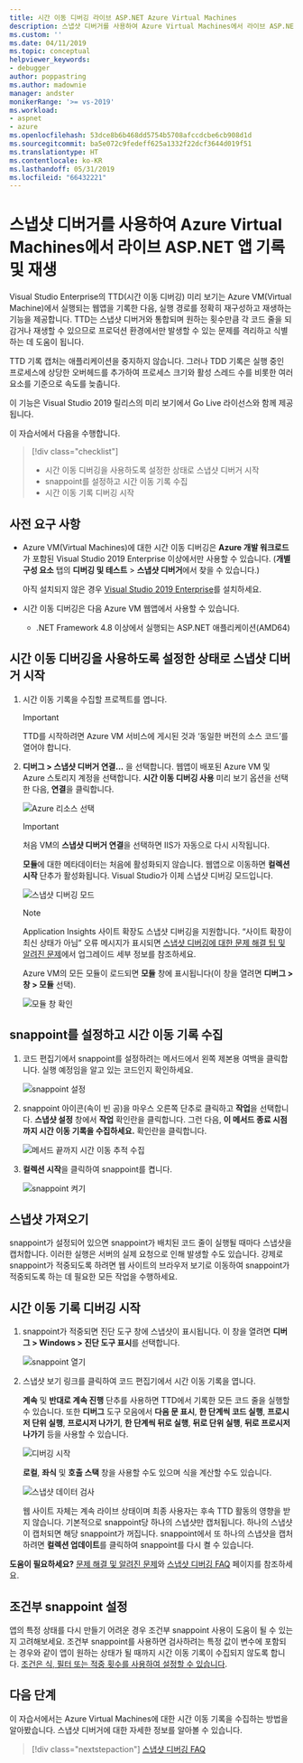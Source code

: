 ```yaml
---
title: 시간 이동 디버깅 라이브 ASP.NET Azure Virtual Machines
description: 스냅샷 디버거를 사용하여 Azure Virtual Machines에서 라이브 ASP.NET 앱을 기록 및 재생하는 방법을 알아봅니다.
ms.custom: ''
ms.date: 04/11/2019
ms.topic: conceptual
helpviewer_keywords:
- debugger
author: poppastring
ms.author: madownie
manager: andster
monikerRange: '>= vs-2019'
ms.workload:
- aspnet
- azure
ms.openlocfilehash: 53dce8b6b468dd5754b5708afccdcbe6cb908d1d
ms.sourcegitcommit: ba5e072c9fedeff625a1332f22dcf3644d019f51
ms.translationtype: HT
ms.contentlocale: ko-KR
ms.lasthandoff: 05/31/2019
ms.locfileid: "66432221"
---
```

# <a name="record-and-replay-live-aspnet-apps-on-azure-virtual-machines-using-the-snapshot-debugger"></a>스냅샷 디버거를 사용하여 Azure Virtual Machines에서 라이브 ASP.NET 앱 기록 및 재생

Visual Studio Enterprise의 TTD(시간 이동 디버깅) 미리 보기는 Azure VM(Virtual Machine)에서 실행되는 웹앱을 기록한 다음, 실행 경로를 정확히 재구성하고 재생하는 기능을 제공합니다. TTD는 스냅샷 디버거와 통합되며 원하는 횟수만큼 각 코드 줄을 되감거나 재생할 수 있으므로 프로덕션 환경에서만 발생할 수 있는 문제를 격리하고 식별하는 데 도움이 됩니다.

TTD 기록 캡처는 애플리케이션을 중지하지 않습니다. 그러나 TDD 기록은 실행 중인 프로세스에 상당한 오버헤드를 추가하여 프로세스 크기와 활성 스레드 수를 비롯한 여러 요소를 기준으로 속도를 늦춥니다.

이 기능은 Visual Studio 2019 릴리스의 미리 보기에서 Go Live 라이선스와 함께 제공됩니다.

이 자습서에서 다음을 수행합니다.

> [!div class="checklist"]
> * 시간 이동 디버깅을 사용하도록 설정한 상태로 스냅샷 디버거 시작
> * snappoint를 설정하고 시간 이동 기록 수집
> * 시간 이동 기록 디버깅 시작

## <a name="prerequisites"></a>사전 요구 사항

* Azure VM(Virtual Machines)에 대한 시간 이동 디버깅은 **Azure 개발 워크로드**가 포함된 Visual Studio 2019 Enterprise 이상에서만 사용할 수 있습니다. (**개별 구성 요소** 탭의 **디버깅 및 테스트** > **스냅샷 디버거**에서 찾을 수 있습니다.)

    아직 설치되지 않은 경우 [Visual Studio 2019 Enterprise](https://visualstudio.microsoft.com/vs/)를 설치하세요.

* 시간 이동 디버깅은 다음 Azure VM 웹앱에서 사용할 수 있습니다.
  * .NET Framework 4.8 이상에서 실행되는 ASP.NET 애플리케이션(AMD64)

## <a name="start-the-snapshot-debugger-with-time-travel-debugging-enabled"></a>시간 이동 디버깅을 사용하도록 설정한 상태로 스냅샷 디버거 시작

1. 시간 이동 기록을 수집할 프로젝트를 엽니다.

    > [!IMPORTANT]
    > TTD를 시작하려면 Azure VM 서비스에 게시된 것과 ‘동일한 버전의 소스 코드’를 열어야 합니다.

1. **디버그 &gt; 스냅샷 디버거 연결...** 을 선택합니다. 웹앱이 배포된 Azure VM 및 Azure 스토리지 계정을 선택합니다. **시간 이동 디버깅 사용** 미리 보기 옵션을 선택한 다음, **연결**을 클릭합니다.

      ![Azure 리소스 선택](../debugger/media/time-travel-debugging-select-azure-resource-vm.png)

    > [!IMPORTANT]
    > 처음 VM의 **스냅샷 디버거 연결**을 선택하면 IIS가 자동으로 다시 시작됩니다.

    **모듈**에 대한 메타데이터는 처음에 활성화되지 않습니다. 웹앱으로 이동하면 **컬렉션 시작** 단추가 활성화됩니다. Visual Studio가 이제 스냅샷 디버깅 모드입니다.

   ![스냅샷 디버깅 모드](../debugger/media/snapshot-message.png)

    > [!NOTE]
    > Application Insights 사이트 확장도 스냅샷 디버깅을 지원합니다. “사이트 확장이 최신 상태가 아님” 오류 메시지가 표시되면 [스냅샷 디버깅에 대한 문제 해결 팁 및 알려진 문제](../debugger/debug-live-azure-apps-troubleshooting.md)에서 업그레이드 세부 정보를 참조하세요.

   Azure VM의 모든 모듈이 로드되면 **모듈** 창에 표시됩니다(이 창을 열려면 **디버그 > 창 > 모듈** 선택).

   ![모듈 창 확인](../debugger/media/snapshot-modules.png)

## <a name="set-a-snappoint-and-collect-a-time-travel-recording"></a>snappoint를 설정하고 시간 이동 기록 수집

1. 코드 편집기에서 snappoint를 설정하려는 메서드에서 왼쪽 제본용 여백을 클릭합니다. 실행 예정임을 알고 있는 코드인지 확인하세요.

   ![snappoint 설정](../debugger/media/time-travel-debugging-set-snappoint-settings.png)

1. snappoint 아이콘(속이 빈 공)을 마우스 오른쪽 단추로 클릭하고 **작업**을 선택합니다. **스냅샷 설정** 창에서 **작업** 확인란을 클릭합니다. 그런 다음, **이 메서드 종료 시점까지 시간 이동 기록을 수집하세요.** 확인란을 클릭합니다.

   ![메서드 끝까지 시간 이동 추적 수집](../debugger/media/time-travel-debugging-set-snappoint-action.png)

1. **컬렉션 시작**을 클릭하여 snappoint를 켭니다.

   ![snappoint 켜기](../debugger/media/snapshot-start-collection.png)

## <a name="take-a-snapshot"></a>스냅샷 가져오기

snappoint가 설정되어 있으면 snappoint가 배치된 코드 줄이 실행될 때마다 스냅샷을 캡처합니다. 이러한 실행은 서버의 실제 요청으로 인해 발생할 수도 있습니다. 강제로 snappoint가 적중되도록 하려면 웹 사이트의 브라우저 보기로 이동하여 snappoint가 적중되도록 하는 데 필요한 모든 작업을 수행하세요.

## <a name="start-debugging-a-time-travel-recording"></a>시간 이동 기록 디버깅 시작

1. snappoint가 적중되면 진단 도구 창에 스냅샷이 표시됩니다. 이 창을 열려면 **디버그 > Windows > 진단 도구 표시**를 선택합니다.

   ![snappoint 열기](../debugger/media/snapshot-diagsession-window.png)

1. 스냅샷 보기 링크를 클릭하여 코드 편집기에서 시간 이동 기록을 엽니다.
  
   **계속** 및 **반대로 계속 진행** 단추를 사용하면 TTD에서 기록한 모든 코드 줄을 실행할 수 있습니다. 또한 **디버그** 도구 모음에서 **다음 문 표시**, **한 단계씩 코드 실행**, **프로시저 단위 실행**, **프로시저 나가기**, **한 단계씩 뒤로 실행**, **뒤로 단위 실행**, **뒤로 프로시저 나가기** 등을 사용할 수 있습니다.

   ![디버깅 시작](../debugger/media/time-travel-debugging-step-commands.png)

   **로컬**, **좌식** 및 **호출 스택** 창을 사용할 수도 있으며 식을 계산할 수도 있습니다.

   ![스냅샷 데이터 검사](../debugger/media/time-travel-debugging-start-debugging.png)

    웹 사이트 자체는 계속 라이브 상태이며 최종 사용자는 후속 TTD 활동의 영향을 받지 않습니다. 기본적으로 snappoint당 하나의 스냅샷만 캡처됩니다. 하나의 스냅샷이 캡처되면 해당 snappoint가 꺼집니다. snappoint에서 또 하나의 스냅샷을 캡처하려면 **컬렉션 업데이트**를 클릭하여 snappoint를 다시 켤 수 있습니다.

**도움이 필요하세요?** [문제 해결 및 알려진 문제](../debugger/debug-live-azure-apps-troubleshooting.md)와 [스냅샷 디버깅 FAQ](../debugger/debug-live-azure-apps-faq.md) 페이지를 참조하세요.

## <a name="set-a-conditional-snappoint"></a>조건부 snappoint 설정

앱의 특정 상태를 다시 만들기 어려운 경우 조건부 snappoint 사용이 도움이 될 수 있는지 고려해보세요. 조건부 snappoint를 사용하면 검사하려는 특정 값이 변수에 포함되는 경우와 같이 앱이 원하는 상태가 될 때까지 시간 이동 기록이 수집되지 않도록 합니다. [조건은 식, 필터 또는 적중 횟수를 사용하여 설정할 수 있습니다](../debugger/debug-live-azure-apps-troubleshooting.md).

## <a name="next-steps"></a>다음 단계

이 자습서에서는 Azure Virtual Machines에 대한 시간 이동 기록을 수집하는 방법을 알아봤습니다. 스냅샷 디버거에 대한 자세한 정보를 알아볼 수 있습니다.

> [!div class="nextstepaction"]
> [스냅샷 디버깅 FAQ](../debugger/debug-live-azure-apps-faq.md)